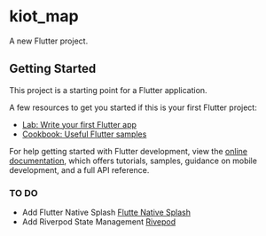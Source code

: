 # kiot_map

A new Flutter project.

## Getting Started

This project is a starting point for a Flutter application.

A few resources to get you started if this is your first Flutter project:

- [Lab: Write your first Flutter app](https://docs.flutter.dev/get-started/codelab)
- [Cookbook: Useful Flutter samples](https://docs.flutter.dev/cookbook)

For help getting started with Flutter development, view the
[online documentation](https://docs.flutter.dev/), which offers tutorials,
samples, guidance on mobile development, and a full API reference.


### TO DO
- Add Flutter Native Splash [Flutte Native Splash](https://pub.dev/packages/flutter_native_splash)
- Add Riverpod State Management [Rivepod](https://riverpod.dev/docs/getting_started)